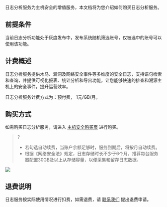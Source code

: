 日志分析服务为主机安全的增值服务，本文档将为您介绍如何购买日志分析服务。
## 前提条件
当前日志分析功能处于灰度发布中，发布系统随机筛选账号，仅被选中的账号可以使用该功能。
## 计费概述
日志分析服务提供木马、漏洞及网络安全事件等多维度的安全日志，支持语句检索和查询，并提供可视化报表、统计分析和导出功能，让您能够快速的排查和溯源主机上的安全事件，提升运营效率。

日志分析服务计费方式为：预付费， 1元/GB/月。

## 购买方式
如需购买日志分析服务，请进入 [主机安全购买页](https://buy.cloud.tencent.com/yunjing?mode=prepay) 进行购买。
>?
>- 若勾选自动续费，当账户余额足够时，服务到期后，将按月自动续费。
>- 根据《网络安全法》规定，日志存储时长不少于6个月，推荐每台服务器配置30GB及以上从存储容量，以便采集和留存日志数据。
>
![](https://main.qcloudimg.com/raw/d3321029e6391f2f695ec1fd4df6862c.png)

## 退费说明
日志服务按实际使用情况进行扣费，如需退费，请 [联系我们](https://cloud.tencent.com/act/event/connect-service) 提出退费申请。
